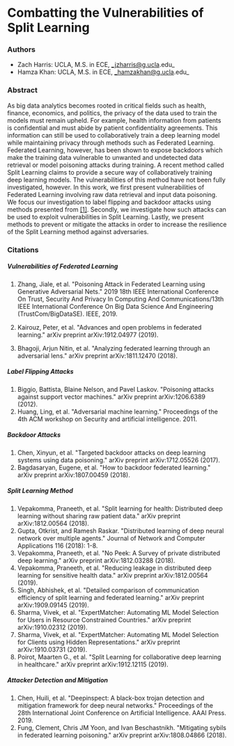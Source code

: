 # Combatting the Vulnerabilities of Split Learning

### Authors
* Zach Harris: UCLA, M.S. in ECE, _jzharris@g.ucla.edu_
* Hamza Khan: UCLA, M.S. in ECE, _hamzakhan@g.ucla.edu_

### Abstract
As big data analytics becomes rooted in critical fields such as health, finance, economics, and politics,
the privacy of the data used to train the models must remain upheld. For example, health information from patients is confidential
and must abide by patient confidentiality agreements. This information can still be used to collaboratively train a 
deep learning model while maintaining privacy through methods such as Federated Learning. 
Federated Learning, however, has been shown to expose backdoors which make the training data vulnerable
to unwanted and undetected data retrieval or model poisoning attacks during training. A recent method called Split 
Learning claims to provide a secure way of collaboratively training deep learning models. The vulnerabilities of this
method have not been fully investigated, however. In this work, we first present vulnerabilities of Federated Learning 
involving raw data retrieval and input data poisoning. We focus our investigation to label flipping and backdoor attacks 
using methods presented from [[1]](#1). Secondly, we 
investigate how such attacks can be used to exploit vulnerabilities in Split Learning. Lastly, we present methods to
prevent or mitigate the attacks in order to increase the resilience of the Split Learning method against adversaries.

### Citations

##### Vulnerabilities of Federated Learning

<ol>
    <li id="1">
    Zhang, Jiale, et al. "Poisoning Attack in Federated Learning using Generative Adversarial Nets." 2019 18th IEEE International Conference On Trust, Security And Privacy In Computing And Communications/13th IEEE International Conference On Big Data Science And Engineering (TrustCom/BigDataSE). IEEE, 2019.
    </li>
</ol>

2. Kairouz, Peter, et al. "Advances and open problems in federated learning." arXiv preprint arXiv:1912.04977 (2019).

3. Bhagoji, Arjun Nitin, et al. "Analyzing federated learning through an adversarial lens." arXiv preprint arXiv:1811.12470 (2018).

##### Label Flipping Attacks

1. Biggio, Battista, Blaine Nelson, and Pavel Laskov. "Poisoning attacks against support vector machines." arXiv preprint arXiv:1206.6389 (2012).
2. Huang, Ling, et al. "Adversarial machine learning." Proceedings of the 4th ACM workshop on Security and artificial intelligence. 2011.

##### Backdoor Attacks

1. Chen, Xinyun, et al. "Targeted backdoor attacks on deep learning systems using data poisoning." arXiv preprint arXiv:1712.05526 (2017).
2. Bagdasaryan, Eugene, et al. "How to backdoor federated learning." arXiv preprint arXiv:1807.00459 (2018).

##### Split Learning Method

1. Vepakomma, Praneeth, et al. "Split learning for health: Distributed deep learning without sharing raw patient data." arXiv preprint arXiv:1812.00564 (2018).
2. Gupta, Otkrist, and Ramesh Raskar. "Distributed learning of deep neural network over multiple agents." Journal of Network and Computer Applications 116 (2018): 1-8.
3. Vepakomma, Praneeth, et al. "No Peek: A Survey of private distributed deep learning." arXiv preprint arXiv:1812.03288 (2018).
4. Vepakomma, Praneeth, et al. "Reducing leakage in distributed deep learning for sensitive health data." arXiv preprint arXiv:1812.00564 (2019).
5. Singh, Abhishek, et al. "Detailed comparison of communication efficiency of split learning and federated learning." arXiv preprint arXiv:1909.09145 (2019).
6. Sharma, Vivek, et al. "ExpertMatcher: Automating ML Model Selection for Users in Resource Constrained Countries." arXiv preprint arXiv:1910.02312 (2019).
7. Sharma, Vivek, et al. "ExpertMatcher: Automating ML Model Selection for Clients using Hidden Representations." arXiv preprint arXiv:1910.03731 (2019).
8. Poirot, Maarten G., et al. "Split Learning for collaborative deep learning in healthcare." arXiv preprint arXiv:1912.12115 (2019).

##### Attacker Detection and Mitigation

1. Chen, Huili, et al. "Deepinspect: A black-box trojan detection and mitigation framework for deep neural networks." Proceedings of the 28th International Joint Conference on Artificial Intelligence. AAAI Press. 2019.
2. Fung, Clement, Chris JM Yoon, and Ivan Beschastnikh. "Mitigating sybils in federated learning poisoning." arXiv preprint arXiv:1808.04866 (2018).

